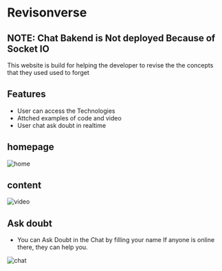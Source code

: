 
# Revisonverse

## NOTE: Chat Bakend is Not deployed Because of Socket IO

This website is build for helping the developer to revise the the concepts that they used used to forget
## Features

 - User can access the Technologies
 - Attched examples of code and video
 - User chat ask doubt in realtime 


## homepage

<img src="https://i.ibb.co/sqjpx4z/home.png" alt="home" border="0" />

## content

<img src="https://i.ibb.co/yp98pG0/video.png" alt="video" border="0" />


## Ask doubt

- You can Ask Doubt in the Chat by filling your name If anyone is online there, they can help you.

<img src="https://i.ibb.co/44zVcH5/chat.png" alt="chat" border="0" />
